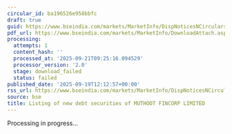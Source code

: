 ```yaml
---
circular_id: ba196526e958bbfc
draft: true
guid: https://www.bseindia.com/markets/MarketInfo/DispNoticesNCirculars.aspx?Noticeid={D6A4E1DE-4CB0-4957-B771-7DA37A1411AB}&noticeno=20250919-19&dt=09/19/2025&icount=19&totcount=44&flag=0
pdf_url: https://www.bseindia.com/markets/MarketInfo/DownloadAttach.aspx?id=20250919-19&attachedId=
processing:
  attempts: 1
  content_hash: ''
  processed_at: '2025-09-21T09:25:16.094529'
  processor_version: '2.0'
  stage: download_failed
  status: failed
published_date: '2025-09-19T12:12:57+00:00'
rss_url: https://www.bseindia.com/markets/MarketInfo/DispNoticesNCirculars.aspx?Noticeid={D6A4E1DE-4CB0-4957-B771-7DA37A1411AB}&noticeno=20250919-19&dt=09/19/2025&icount=19&totcount=44&flag=0
source: bse
title: Listing of new debt securities of MUTHOOT FINCORP LIMITED
---
```


Processing in progress...